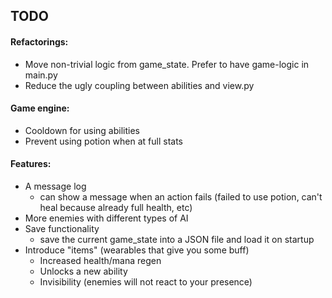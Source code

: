 ## TODO

#### Refactorings:
* Move non-trivial logic from game_state. Prefer to have game-logic in main.py
* Reduce the ugly coupling between abilities and view.py

#### Game engine:
* Cooldown for using abilities
* Prevent using potion when at full stats

#### Features:
* A message log
    * can show a message when an action fails (failed to use potion, can't 
    heal because already full health, etc)
* More enemies with different types of AI
* Save functionality
    * save the current game_state into a JSON file and load it on startup
* Introduce "items" (wearables that give you some buff)
    * Increased health/mana regen
    * Unlocks a new ability
    * Invisibility (enemies will not react to your presence)
